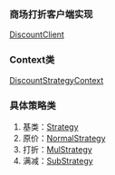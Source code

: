 ### 商场打折客户端实现
[DiscountClient](DiscountClient.java)

### Context类
[DiscountStrategyContext](DiscountStrategyContext.java)

### 具体策略类
1) 基类：[Strategy](Strategy.java)
2) 原价：[NormalStrategy](NormalStrategy.java)
3) 打折：[MulStrategy](MulStrategy.java)
4) 满减：[SubStrategy](SubStrategy.java)